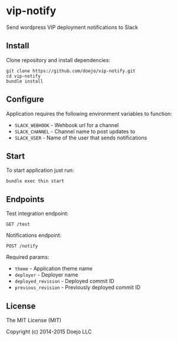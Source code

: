 # vip-notify

Send wordpress VIP deployment notifications to Slack

## Install

Clone repository and install dependencies:

```
git clone https://github.com/doejo/vip-notify.git
cd vip-notify
bundle install
```

## Configure

Application requires the following environment variables to function:

- `SLACK_WEBHOOK` - Wehbook url for a channel
- `SLACK_CHANNEL` - Channel name to post updates to
- `SLACK_USER`    - Name of the user that sends notifications

## Start

To start application just run:

```
bundle exec thin start
```

## Endpoints

Test integration endpoint:

```
GET /test
```

Notifications endpoint:

```
POST /notify
```

Required params:

- `theme`             - Application theme name
- `deployer`          - Deployer name
- `deployed_revision` - Deployed commit ID
- `previous_revision` - Previously deployed commit ID

## License

The MIT License (MIT)

Copyright (c) 2014-2015 Doejo LLC